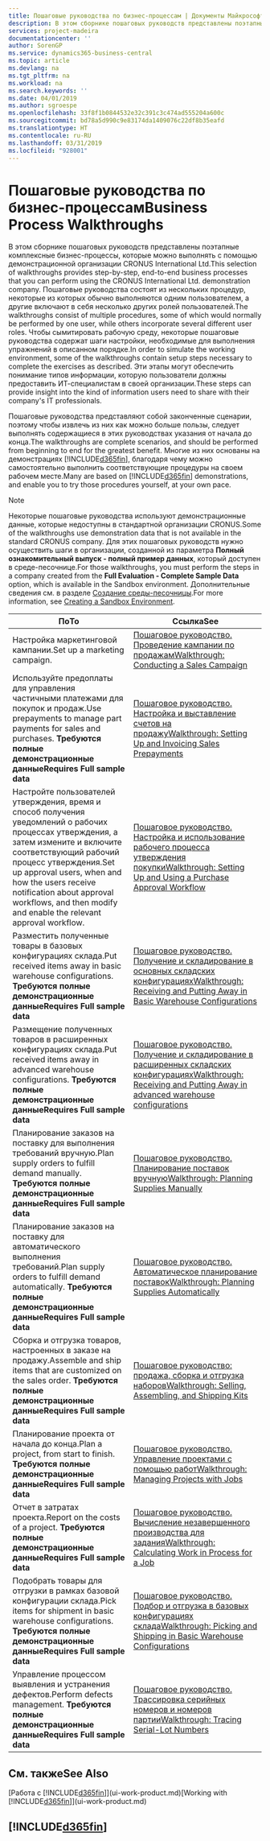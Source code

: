 ```yaml
---
title: Пошаговые руководства по бизнес-процессам | Документы Майкрософт
description: В этом сборнике пошаговых руководств представлены поэтапные комплексные бизнес-процессы, которые можно выполнять с помощью демонстрационной организации CRONUS International Ltd. Пошаговые руководства состоят из нескольких процедур, некоторые из которых обычно выполняются одним пользователем, а другие включают в себя несколько других ролей пользователей. Чтобы сымитировать рабочую среду, некоторые пошаговые руководства содержат шаги настройки, необходимые для выполнения упражнений в описанном порядке. Эти этапы могут обеспечить понимание типов информации, которую пользователи должны предоставить ИТ-специалистам в своей организации.
services: project-madeira
documentationcenter: ''
author: SorenGP
ms.service: dynamics365-business-central
ms.topic: article
ms.devlang: na
ms.tgt_pltfrm: na
ms.workload: na
ms.search.keywords: ''
ms.date: 04/01/2019
ms.author: sgroespe
ms.openlocfilehash: 33f8f1b0844532e32c391c3c474ad555204a600c
ms.sourcegitcommit: bd78a5d990c9e83174da1409076c22df8b35eafd
ms.translationtype: HT
ms.contentlocale: ru-RU
ms.lasthandoff: 03/31/2019
ms.locfileid: "928001"
---
```

# <a name="business-process-walkthroughs"></a><span data-ttu-id="de768-106">Пошаговые руководства по бизнес-процессам</span><span class="sxs-lookup"><span data-stu-id="de768-106">Business Process Walkthroughs</span></span>
<span data-ttu-id="de768-107">В этом сборнике пошаговых руководств представлены поэтапные комплексные бизнес-процессы, которые можно выполнять с помощью демонстрационной организации CRONUS International Ltd.</span><span class="sxs-lookup"><span data-stu-id="de768-107">This selection of walkthroughs provides step-by-step, end-to-end business processes that you can perform using the CRONUS International Ltd. demonstration company.</span></span> <span data-ttu-id="de768-108">Пошаговые руководства состоят из нескольких процедур, некоторые из которых обычно выполняются одним пользователем, а другие включают в себя несколько других ролей пользователей.</span><span class="sxs-lookup"><span data-stu-id="de768-108">The walkthroughs consist of multiple procedures, some of which would normally be performed by one user, while others incorporate several different user roles.</span></span> <span data-ttu-id="de768-109">Чтобы сымитировать рабочую среду, некоторые пошаговые руководства содержат шаги настройки, необходимые для выполнения упражнений в описанном порядке.</span><span class="sxs-lookup"><span data-stu-id="de768-109">In order to simulate the working environment, some of the walkthroughs contain setup steps necessary to complete the exercises as described.</span></span> <span data-ttu-id="de768-110">Эти этапы могут обеспечить понимание типов информации, которую пользователи должны предоставить ИТ-специалистам в своей организации.</span><span class="sxs-lookup"><span data-stu-id="de768-110">These steps can provide insight into the kind of information users need to share with their company's IT professionals.</span></span>  

 <span data-ttu-id="de768-111">Пошаговые руководства представляют собой законченные сценарии, поэтому чтобы извлечь из них как можно больше пользы, следует выполнять содержащиеся в этих руководствах указания от начала до конца.</span><span class="sxs-lookup"><span data-stu-id="de768-111">The walkthroughs are complete scenarios, and should be performed from beginning to end for the greatest benefit.</span></span> <span data-ttu-id="de768-112">Многие из них основаны на демонстрациях [!INCLUDE[d365fin](includes/d365fin_md.md)], благодаря чему можно самостоятельно выполнить соответствующие процедуры на своем рабочем месте.</span><span class="sxs-lookup"><span data-stu-id="de768-112">Many are based on [!INCLUDE[d365fin](includes/d365fin_md.md)] demonstrations, and enable you to try those procedures yourself, at your own pace.</span></span>  

> [!NOTE]
> <span data-ttu-id="de768-113">Некоторые пошаговые руководства используют демонстрационные данные, которые недоступны в стандартной организации CRONUS.</span><span class="sxs-lookup"><span data-stu-id="de768-113">Some of the walkthroughs use demonstration data that is not available in the standard CRONUS company.</span></span> <span data-ttu-id="de768-114">Для этих пошаговых руководств нужно осуществить шаги в организации, созданной из параметра **Полный ознакомительный выпуск - полный пример данных**, который доступен в среде-песочнице.</span><span class="sxs-lookup"><span data-stu-id="de768-114">For those walkthroughs, you must perform the steps in a company created from the **Full Evaluation - Complete Sample Data** option, which is available in the Sandbox environment.</span></span> <span data-ttu-id="de768-115">Дополнительные сведения см. в разделе [Создание среды-песочницы](across-how-create-sandbox-environment.md).</span><span class="sxs-lookup"><span data-stu-id="de768-115">For more information, see [Creating a Sandbox Environment](across-how-create-sandbox-environment.md).</span></span>

|<span data-ttu-id="de768-116">По</span><span class="sxs-lookup"><span data-stu-id="de768-116">To</span></span>|<span data-ttu-id="de768-117">Ссылка</span><span class="sxs-lookup"><span data-stu-id="de768-117">See</span></span>|  
|--------|---------|  
|<span data-ttu-id="de768-118">Настройка маркетинговой кампании.</span><span class="sxs-lookup"><span data-stu-id="de768-118">Set up a marketing campaign.</span></span>|[<span data-ttu-id="de768-119">Пошаговое руководство. Проведение кампании по продажам</span><span class="sxs-lookup"><span data-stu-id="de768-119">Walkthrough: Conducting a Sales Campaign</span></span>](walkthrough-conducting-a-sales-campaign.md)|  
|<span data-ttu-id="de768-120">Используйте предоплаты для управления частичными платежами для покупок и продаж.</span><span class="sxs-lookup"><span data-stu-id="de768-120">Use prepayments to manage part payments for sales and purchases.</span></span> <span data-ttu-id="de768-121">**Требуются полные демонстрационные данные**</span><span class="sxs-lookup"><span data-stu-id="de768-121">**Requires Full sample data**</span></span> |[<span data-ttu-id="de768-122">Пошаговое руководство. Настройка и выставление счетов на продажу</span><span class="sxs-lookup"><span data-stu-id="de768-122">Walkthrough: Setting Up and Invoicing Sales Prepayments</span></span>](walkthrough-setting-up-and-invoicing-sales-prepayments.md)|  
|<span data-ttu-id="de768-123">Настройте пользователей утверждения, время и способ получения уведомлений о рабочих процессах утверждения, а затем измените и включите соответствующий рабочий процесс утверждения.</span><span class="sxs-lookup"><span data-stu-id="de768-123">Set up approval users, when and how the users receive notification about approval workflows, and then modify and enable the relevant approval workflow.</span></span>|[<span data-ttu-id="de768-124">Пошаговое руководство. Настройка и использование рабочего процесса утверждения покупки</span><span class="sxs-lookup"><span data-stu-id="de768-124">Walkthrough: Setting Up and Using a Purchase Approval Workflow</span></span>](walkthrough-setting-up-and-using-a-purchase-approval-workflow.md)|  
|<span data-ttu-id="de768-125">Разместить полученные товары в базовых конфигурациях склада.</span><span class="sxs-lookup"><span data-stu-id="de768-125">Put received items away in basic warehouse configurations.</span></span> <span data-ttu-id="de768-126">**Требуются полные демонстрационные данные**</span><span class="sxs-lookup"><span data-stu-id="de768-126">**Requires Full sample data**</span></span>|[<span data-ttu-id="de768-127">Пошаговое руководство. Получение и складирование в основных складских конфигурациях</span><span class="sxs-lookup"><span data-stu-id="de768-127">Walkthrough: Receiving and Putting Away in Basic Warehouse Configurations</span></span>](walkthrough-receiving-and-putting-away-in-basic-warehousing.md)|  
|<span data-ttu-id="de768-128">Размещение полученных товаров в расширенных конфигурациях склада.</span><span class="sxs-lookup"><span data-stu-id="de768-128">Put received items away in advanced warehouse configurations.</span></span> <span data-ttu-id="de768-129">**Требуются полные демонстрационные данные**</span><span class="sxs-lookup"><span data-stu-id="de768-129">**Requires Full sample data**</span></span>|[<span data-ttu-id="de768-130">Пошаговое руководство. Получение и складирование в расширенных складских конфигурациях</span><span class="sxs-lookup"><span data-stu-id="de768-130">Walkthrough: Receiving and Putting Away in advanced warehouse configurations</span></span>](walkthrough-receiving-and-putting-away-in-advanced-warehousing.md)|  
|<span data-ttu-id="de768-131">Планирование заказов на поставку для выполнения требований вручную.</span><span class="sxs-lookup"><span data-stu-id="de768-131">Plan supply orders to fulfill demand manually.</span></span> <span data-ttu-id="de768-132">**Требуются полные демонстрационные данные**</span><span class="sxs-lookup"><span data-stu-id="de768-132">**Requires Full sample data**</span></span>|[<span data-ttu-id="de768-133">Пошаговое руководство. Планирование поставок вручную</span><span class="sxs-lookup"><span data-stu-id="de768-133">Walkthrough: Planning Supplies Manually</span></span>](walkthrough-planning-supplies-manually.md)|  
|<span data-ttu-id="de768-134">Планирование заказов на поставку для автоматического выполнения требований.</span><span class="sxs-lookup"><span data-stu-id="de768-134">Plan supply orders to fulfill demand automatically.</span></span> <span data-ttu-id="de768-135">**Требуются полные демонстрационные данные**</span><span class="sxs-lookup"><span data-stu-id="de768-135">**Requires Full sample data**</span></span>|[<span data-ttu-id="de768-136">Пошаговое руководство. Автоматическое планирование поставок</span><span class="sxs-lookup"><span data-stu-id="de768-136">Walkthrough: Planning Supplies Automatically</span></span>](walkthrough-planning-supplies-automatically.md)|  
|<span data-ttu-id="de768-137">Сборка и отгрузка товаров, настроенных в заказе на продажу.</span><span class="sxs-lookup"><span data-stu-id="de768-137">Assemble and ship items that are customized on the sales order.</span></span> <span data-ttu-id="de768-138">**Требуются полные демонстрационные данные**</span><span class="sxs-lookup"><span data-stu-id="de768-138">**Requires Full sample data**</span></span>|[<span data-ttu-id="de768-139">Пошаговое руководство: продажа, сборка и отгрузка наборов</span><span class="sxs-lookup"><span data-stu-id="de768-139">Walkthrough: Selling, Assembling, and Shipping Kits</span></span>](walkthrough-selling-assembling-and-shipping-kits.md)|  
|<span data-ttu-id="de768-140">Планирование проекта от начала до конца.</span><span class="sxs-lookup"><span data-stu-id="de768-140">Plan a project, from start to finish.</span></span> <span data-ttu-id="de768-141">**Требуются полные демонстрационные данные**</span><span class="sxs-lookup"><span data-stu-id="de768-141">**Requires Full sample data**</span></span>|[<span data-ttu-id="de768-142">Пошаговое руководство. Управление проектами с помощью работ</span><span class="sxs-lookup"><span data-stu-id="de768-142">Walkthrough: Managing Projects with Jobs</span></span>](walkthrough-managing-projects-with-jobs.md)|  
|<span data-ttu-id="de768-143">Отчет в затратах проекта.</span><span class="sxs-lookup"><span data-stu-id="de768-143">Report on the costs of a project.</span></span> <span data-ttu-id="de768-144">**Требуются полные демонстрационные данные**</span><span class="sxs-lookup"><span data-stu-id="de768-144">**Requires Full sample data**</span></span>|[<span data-ttu-id="de768-145">Пошаговое руководство. Вычисление незавершенного производства для задания</span><span class="sxs-lookup"><span data-stu-id="de768-145">Walkthrough: Calculating Work in Process for a Job</span></span>](walkthrough-calculating-work-in-process-for-a-job.md)|  
|<span data-ttu-id="de768-146">Подобрать товары для отгрузки в рамках базовой конфигурации склада.</span><span class="sxs-lookup"><span data-stu-id="de768-146">Pick items for shipment in basic warehouse configurations.</span></span> <span data-ttu-id="de768-147">**Требуются полные демонстрационные данные**</span><span class="sxs-lookup"><span data-stu-id="de768-147">**Requires Full sample data**</span></span>|[<span data-ttu-id="de768-148">Пошаговое руководство. Подбор и отгрузка в базовых конфигурациях склада</span><span class="sxs-lookup"><span data-stu-id="de768-148">Walkthrough: Picking and Shipping in Basic Warehouse Configurations</span></span>](walkthrough-picking-and-shipping-in-basic-warehousing.md)|  
|<span data-ttu-id="de768-149">Управление процессом выявления и устранения дефектов.</span><span class="sxs-lookup"><span data-stu-id="de768-149">Perform defects management.</span></span> <span data-ttu-id="de768-150">**Требуются полные демонстрационные данные**</span><span class="sxs-lookup"><span data-stu-id="de768-150">**Requires Full sample data**</span></span>|[<span data-ttu-id="de768-151">Пошаговое руководство. Трассировка серийных номеров и номеров партии</span><span class="sxs-lookup"><span data-stu-id="de768-151">Walkthrough: Tracing Serial-Lot Numbers</span></span>](walkthrough-tracing-serial-lot-numbers.md)|  

## <a name="see-also"></a><span data-ttu-id="de768-152">См. также</span><span class="sxs-lookup"><span data-stu-id="de768-152">See Also</span></span>
<span data-ttu-id="de768-153">[Работа с [!INCLUDE[d365fin](includes/d365fin_md.md)]](ui-work-product.md)</span><span class="sxs-lookup"><span data-stu-id="de768-153">[Working with [!INCLUDE[d365fin](includes/d365fin_md.md)]](ui-work-product.md)</span></span>  

## [!INCLUDE[d365fin](includes/free_trial_md.md)]  
